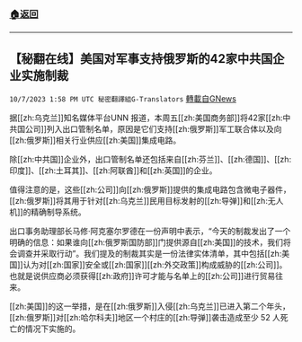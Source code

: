 ###  [:house:返回](README.md)
---


## 【秘翻在线】美国对军事支持俄罗斯的42家中共国企业实施制裁
`10/7/2023 1:58 PM UTC 秘密翻譯組G-Translators` [轉載自GNews](https://gnews.org/articles/1799201)

据[[zh:乌克兰]]知名媒体平台UNN 报道，本周五[[zh:美国商务部]]将42家[[zh:中共国公司]]列入出口管制名单，原因是它们支持[[zh:俄罗斯]]军工联合体以及向[[zh:俄罗斯]]相关行业供应[[zh:美国]]集成电路。

除[[zh:中共国]]企业外，出口管制名单还包括来自[[zh:芬兰]]、[[zh:德国]]、[[zh:印度]]、[[zh:土耳其]]、[[zh:阿联酋]]和[[zh:英国]]的企业。

值得注意的是，这些[[zh:公司]]向[[zh:俄罗斯]]提供的集成电路包含微电子器件，[[zh:俄罗斯]]将其用于针对[[zh:乌克兰]]民用目标发射的[[zh:导弹]]和[[zh:无人机]]的精确制导系统。

出口事务助理部长马修·阿克塞尔罗德在一份声明中表示，“今天的制裁发出了一个明确的信息：如果谁向[[zh:俄罗斯国防部]]门提供源自[[zh:美国]]的技术，我们将会调查并采取行动”。我们提及的制裁其实是一份法律实体清单，其中包括[[zh:美国]]认为对[[zh:国家]]安全或[[zh:国家]][[zh:外交政策]]构成威胁的[[zh:公司]]。也就是说供应商必须获得[[zh:政府]]许可才能与名单上的[[zh:公司]]进行贸易往来。

[[zh:美国]]的这一举措，是在[[zh:俄罗斯]]入侵[[zh:乌克兰]]已进入第二个年头，[[zh:俄罗斯]]对[[zh:哈尔科夫]]地区一个村庄的[[zh:导弹]]袭击造成至少 52 人死亡的情况下实施的。
